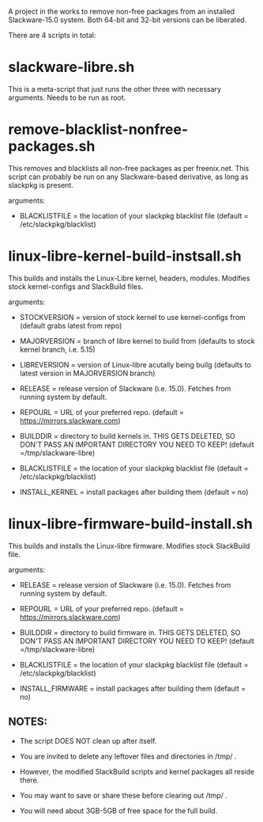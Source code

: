 A project in the works to remove non-free packages from  an installed Slackware-15.0 system.
Both 64-bit and 32-bit versions can be liberated.

There are 4 scripts in total:

#  slackware-libre.sh

This is a meta-script that just runs the other three with necessary arguments.
Needs to be run as root.


#  remove-blacklist-nonfree-packages.sh

This removes and blacklists all non-free packages as per freenix.net.
This script can probably be run on any Slackware-based derivative, as long as slackpkg is present.

arguments:

- BLACKLISTFILE = the location of your slackpkg blacklist file (default = /etc/slackpkg/blacklist)


#  linux-libre-kernel-build-instsall.sh

This builds and installs the Linux-Libre kernel, headers, modules.
Modifies stock kernel-configs and SlackBuild files.

arguments:

- STOCKVERSION = version of stock kernel to use kernel-configs from (default grabs latest from repo)

- MAJORVERSION = branch of libre kernel to build from (defaults to stock kernel branch, i.e. 5.15)

- LIBREVERSION = version of Linux-libre acutally being builg (defaults to latest version in MAJORVERSION branch)

- RELEASE = release version of Slackware (i.e. 15.0). Fetches from running system by default.

- REPOURL = URL of your preferred repo.  (default = https://mirrors.slackware.com)

- BUILDDIR = directory to build kernels in. THIS GETS DELETED, SO DON'T PASS AN IMPORTANT DIRECTORY YOU NEED TO KEEP! (default =/tmp/slackware-libre)

- BLACKLISTFILE = the location of your slackpkg blacklist file (default = /etc/slackpkg/blacklist)

- INSTALL_KERNEL = install packages after building them (default = no)


#  linux-libre-firmware-build-install.sh

This builds and installs the Linux-libre firmware.
Modifies stock SlackBuild file.

arguments:

- RELEASE = release version of Slackware (i.e. 15.0). Fetches from running system by default.

- REPOURL = URL of your preferred repo.  (default = https://mirrors.slackware.com)

- BUILDDIR = directory to build firmware in. THIS GETS DELETED, SO DON'T PASS AN IMPORTANT DIRECTORY YOU NEED TO KEEP! (default =/tmp/slackware-libre)

- BLACKLISTFILE = the location of your slackpkg blacklist file (default = /etc/slackpkg/blacklist)

- INSTALL_FIRMWARE = install packages after building them (default = no)


## NOTES: 

- The script DOES NOT clean up after itself.

- You are invited to delete any leftover files and directories in /tmp/ .

- However, the modified SlackBuild scripts and kernel packages all reside there.

- You may want to save or share these before clearing out /tmp/ .

- You will need about 3GB-5GB of free space for the full build.
